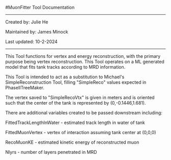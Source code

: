 #MuonFitter Tool Documentation
***********************
Created by: Julie He

Maintained by: James Minock 

Last updated: 10-2-2024
***********************

This Tool functions for vertex and energy reconstruction, with the primary purpose being vertex reconstruction. This Tool operates on a ML generated model that fits tank tracks according to MRD information.

This Tool is intended to act as a substitution to Michael's SimpleReconstruction Tool, filling "SimpleReco" values expected in PhaseIITreeMaker.

The vertex saved to "SimpleRecoVtx" is given in meters and is oriented such that the center of the tank is represented by (0,-0.1446,1.681).

There are additional variables created to be passed downstream including:

FittedTrackLengthInWater - estimated track length in water of tank

FittedMuonVertex - vertex of interaction assuming tank center at (0,0,0)

RecoMuonKE - estimated kinetic energy of reconstructed muon

Nlyrs - number of layers penetrated in MRD

